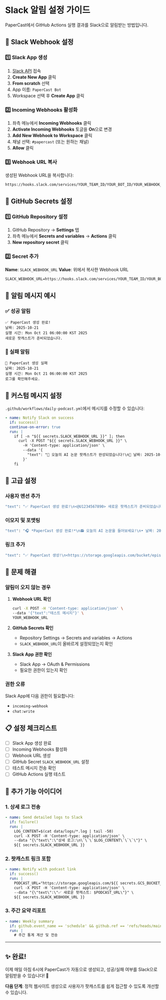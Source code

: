 # Slack 알림 설정 가이드

PaperCast에서 GitHub Actions 실행 결과를 Slack으로 알림받는 방법입니다.

## 🔧 Slack Webhook 설정

### 1️⃣ Slack App 생성

1. [Slack API](https://api.slack.com/apps) 접속
2. **Create New App** 클릭
3. **From scratch** 선택
4. App 이름: `PaperCast Bot`
5. Workspace 선택 후 **Create App** 클릭

### 2️⃣ Incoming Webhooks 활성화

1. 좌측 메뉴에서 **Incoming Webhooks** 클릭
2. **Activate Incoming Webhooks** 토글을 **On**으로 변경
3. **Add New Webhook to Workspace** 클릭
4. 채널 선택: `#papercast` (또는 원하는 채널)
5. **Allow** 클릭

### 3️⃣ Webhook URL 복사

생성된 Webhook URL을 복사합니다:
```
https://hooks.slack.com/services/YOUR_TEAM_ID/YOUR_BOT_ID/YOUR_WEBHOOK_TOKEN
```

## 🔑 GitHub Secrets 설정

### 1️⃣ GitHub Repository 설정

1. GitHub Repository → **Settings** 탭
2. 좌측 메뉴에서 **Secrets and variables** → **Actions** 클릭
3. **New repository secret** 클릭

### 2️⃣ Secret 추가

**Name**: `SLACK_WEBHOOK_URL`
**Value**: 위에서 복사한 Webhook URL

```
SLACK_WEBHOOK_URL=https://hooks.slack.com/services/YOUR_TEAM_ID/YOUR_BOT_ID/YOUR_WEBHOOK_TOKEN
```

## 📱 알림 메시지 예시

### ✅ 성공 알림
```
✅ PaperCast 생성 완료!
날짜: 2025-10-21
실행 시간: Mon Oct 21 06:00:00 KST 2025
새로운 팟캐스트가 준비되었습니다.
```

### 🚨 실패 알림
```
🚨 PaperCast 생성 실패
날짜: 2025-10-21
실행 시간: Mon Oct 21 06:00:00 KST 2025
로그를 확인해주세요.
```

## 🎨 커스텀 메시지 설정

`.github/workflows/daily-podcast.yml`에서 메시지를 수정할 수 있습니다:

```yaml
- name: Notify Slack on success
  if: success()
  continue-on-error: true
  run: |
    if [ -n "${{ secrets.SLACK_WEBHOOK_URL }}" ]; then
      curl -X POST "${{ secrets.SLACK_WEBHOOK_URL }}" \
        -H 'Content-type: application/json' \
        --data '{
          "text": "🎉 오늘의 AI 논문 팟캐스트가 완성되었습니다!\n📅 날짜: 2025-10-23\n🎧 지금 바로 들어보세요!"
        }'
    fi
```

## 🔧 고급 설정

### 사용자 멘션 추가
```bash
"text": "✅ PaperCast 생성 완료!\n<@U1234567890> 새로운 팟캐스트가 준비되었습니다."
```

### 이모지 및 포맷팅
```bash
"text": "🎧 *PaperCast 생성 완료!*\n📻 오늘의 AI 논문을 들어보세요!\n• 날짜: 2025-10-23\n• 논문 수: 3개"
```

### 링크 추가
```bash
"text": "✅ PaperCast 생성!\n<https://storage.googleapis.com/bucket/episode.mp3|🎧 팟캐스트 듣기>"
```

## 🚨 문제 해결

### 알림이 오지 않는 경우

1. **Webhook URL 확인**
   ```bash
   curl -X POST -H 'Content-type: application/json' \
   --data '{"text":"테스트 메시지"}' \
   YOUR_WEBHOOK_URL
   ```

2. **GitHub Secrets 확인**
   - Repository Settings → Secrets and variables → Actions
   - `SLACK_WEBHOOK_URL`이 올바르게 설정되었는지 확인

3. **Slack App 권한 확인**
   - Slack App → OAuth & Permissions
   - 필요한 권한이 있는지 확인

### 권한 오류

Slack App에 다음 권한이 필요합니다:
- `incoming-webhook`
- `chat:write`

## 📋 설정 체크리스트

- [ ] Slack App 생성 완료
- [ ] Incoming Webhooks 활성화
- [ ] Webhook URL 생성
- [ ] GitHub Secret `SLACK_WEBHOOK_URL` 설정
- [ ] 테스트 메시지 전송 확인
- [ ] GitHub Actions 실행 테스트

## 🎯 추가 기능 아이디어

### 1. 상세 로그 전송
```yaml
- name: Send detailed logs to Slack
  if: failure()
  run: |
    LOG_CONTENT=$(cat data/logs/*.log | tail -50)
    curl -X POST -H 'Content-type: application/json' \
    --data "{\"text\":\"상세 로그:\n\`\`\`$LOG_CONTENT\`\`\`\"}" \
    ${{ secrets.SLACK_WEBHOOK_URL }}
```

### 2. 팟캐스트 링크 포함
```yaml
- name: Notify with podcast link
  if: success()
  run: |
    PODCAST_URL="https://storage.googleapis.com/${{ secrets.GCS_BUCKET_NAME }}/$(date +%Y-%m-%d)/episode.mp3"
    curl -X POST -H 'Content-type: application/json' \
    --data "{\"text\":\"✅ 새로운 팟캐스트: $PODCAST_URL\"}" \
    ${{ secrets.SLACK_WEBHOOK_URL }}
```

### 3. 주간 요약 리포트
```yaml
- name: Weekly summary
  if: github.event_name == 'schedule' && github.ref == 'refs/heads/main'
  run: |
    # 주간 통계 계산 및 전송
```

---

## ✨ 완료!

이제 매일 아침 6시에 PaperCast가 자동으로 생성되고, 성공/실패 여부를 Slack으로 알림받을 수 있습니다! 🎉

**다음 단계**: 정적 웹사이트 생성으로 사용자가 팟캐스트를 쉽게 접근할 수 있도록 개선할 수 있습니다.
